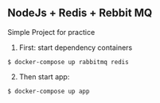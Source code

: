 ## NodeJs + Redis + Rebbit MQ
Simple Project for practice

1. First: start dependency containers
```
$ docker-compose up rabbitmq redis
```
2. Then start app:
```bash
$ docker-compose up app
```

 